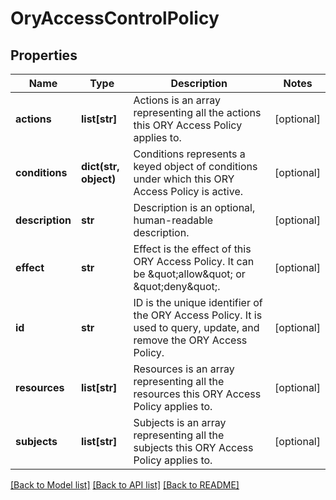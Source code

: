 # OryAccessControlPolicy

## Properties
Name | Type | Description | Notes
------------ | ------------- | ------------- | -------------
**actions** | **list[str]** | Actions is an array representing all the actions this ORY Access Policy applies to. | [optional] 
**conditions** | **dict(str, object)** | Conditions represents a keyed object of conditions under which this ORY Access Policy is active. | [optional] 
**description** | **str** | Description is an optional, human-readable description. | [optional] 
**effect** | **str** | Effect is the effect of this ORY Access Policy. It can be \&quot;allow\&quot; or \&quot;deny\&quot;. | [optional] 
**id** | **str** | ID is the unique identifier of the ORY Access Policy. It is used to query, update, and remove the ORY Access Policy. | [optional] 
**resources** | **list[str]** | Resources is an array representing all the resources this ORY Access Policy applies to. | [optional] 
**subjects** | **list[str]** | Subjects is an array representing all the subjects this ORY Access Policy applies to. | [optional] 

[[Back to Model list]](../README.md#documentation-for-models) [[Back to API list]](../README.md#documentation-for-api-endpoints) [[Back to README]](../README.md)


